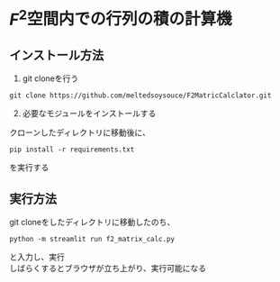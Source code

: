 # $F^{2}$空間内での行列の積の計算機

## インストール方法

1. git cloneを行う

```
git clone https://github.com/meltedsoysouce/F2MatricCalclator.git
```

2. 必要なモジュールをインストールする

クローンしたディレクトリに移動後に、

```
pip install -r requirements.txt
```

を実行する

## 実行方法

git cloneをしたディレクトリに移動したのち、

```
python -m streamlit run f2_matrix_calc.py
```

と入力し、実行  
しばらくするとブラウザが立ち上がり、実行可能になる
